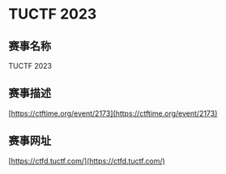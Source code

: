 # TUCTF 2023

## 赛事名称

TUCTF 2023

## 赛事描述

[https://ctftime.org/event/2173](https://ctftime.org/event/2173)

## 赛事网址

[https://ctfd.tuctf.com/](https://ctfd.tuctf.com/)